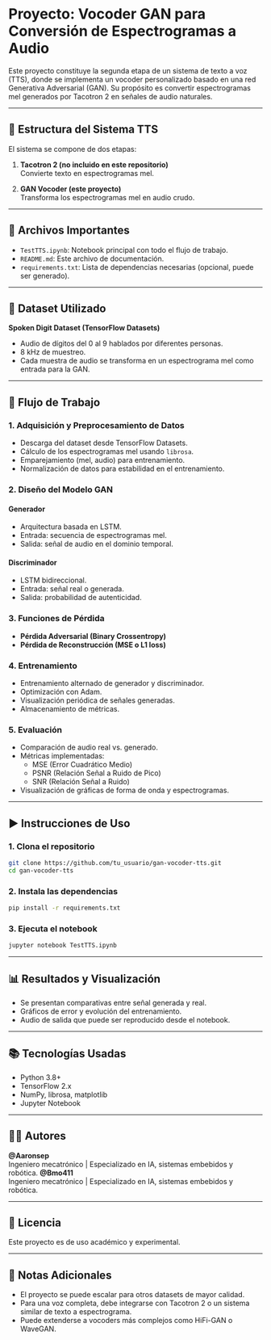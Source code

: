# Proyecto: Vocoder GAN para Conversión de Espectrogramas a Audio

Este proyecto constituye la segunda etapa de un sistema de texto a voz (TTS), donde se implementa un vocoder personalizado basado en una red Generativa Adversarial (GAN). Su propósito es convertir espectrogramas mel generados por Tacotron 2 en señales de audio naturales.

---

## 🔧 Estructura del Sistema TTS

El sistema se compone de dos etapas:

1. **Tacotron 2 (no incluido en este repositorio)**  
   Convierte texto en espectrogramas mel.

2. **GAN Vocoder (este proyecto)**  
   Transforma los espectrogramas mel en audio crudo.

---

## 📁 Archivos Importantes

- `TestTTS.ipynb`: Notebook principal con todo el flujo de trabajo.
- `README.md`: Este archivo de documentación.
- `requirements.txt`: Lista de dependencias necesarias (opcional, puede ser generado).

---

## 🧪 Dataset Utilizado

**Spoken Digit Dataset (TensorFlow Datasets)**  
- Audio de dígitos del 0 al 9 hablados por diferentes personas.
- 8 kHz de muestreo.
- Cada muestra de audio se transforma en un espectrograma mel como entrada para la GAN.

---

## 🔄 Flujo de Trabajo

### 1. Adquisición y Preprocesamiento de Datos

- Descarga del dataset desde TensorFlow Datasets.
- Cálculo de los espectrogramas mel usando `librosa`.
- Emparejamiento (mel, audio) para entrenamiento.
- Normalización de datos para estabilidad en el entrenamiento.

### 2. Diseño del Modelo GAN

#### Generador
- Arquitectura basada en LSTM.
- Entrada: secuencia de espectrogramas mel.
- Salida: señal de audio en el dominio temporal.

#### Discriminador
- LSTM bidireccional.
- Entrada: señal real o generada.
- Salida: probabilidad de autenticidad.

### 3. Funciones de Pérdida

- **Pérdida Adversarial (Binary Crossentropy)**
- **Pérdida de Reconstrucción (MSE o L1 loss)**

### 4. Entrenamiento

- Entrenamiento alternado de generador y discriminador.
- Optimización con Adam.
- Visualización periódica de señales generadas.
- Almacenamiento de métricas.

### 5. Evaluación

- Comparación de audio real vs. generado.
- Métricas implementadas:
  - MSE (Error Cuadrático Medio)
  - PSNR (Relación Señal a Ruido de Pico)
  - SNR (Relación Señal a Ruido)
- Visualización de gráficas de forma de onda y espectrogramas.

---

## ▶️ Instrucciones de Uso

### 1. Clona el repositorio

```bash
git clone https://github.com/tu_usuario/gan-vocoder-tts.git
cd gan-vocoder-tts
```

### 2. Instala las dependencias

```bash
pip install -r requirements.txt
```

### 3. Ejecuta el notebook

```bash
jupyter notebook TestTTS.ipynb
```

---

## 📊 Resultados y Visualización

- Se presentan comparativas entre señal generada y real.
- Gráficos de error y evolución del entrenamiento.
- Audio de salida que puede ser reproducido desde el notebook.

---

## 📚 Tecnologías Usadas

- Python 3.8+
- TensorFlow 2.x
- NumPy, librosa, matplotlib
- Jupyter Notebook

---

## 👨‍💻 Autores

**@Aaronsep**  
Ingeniero mecatrónico | Especializado en IA, sistemas embebidos y robótica.
**@Bmo411**  
Ingeniero mecatrónico | Especializado en IA, sistemas embebidos y robótica.

---

## 📄 Licencia

Este proyecto es de uso académico y experimental.

---

## 📝 Notas Adicionales

- El proyecto se puede escalar para otros datasets de mayor calidad.
- Para una voz completa, debe integrarse con Tacotron 2 o un sistema similar de texto a espectrograma.
- Puede extenderse a vocoders más complejos como HiFi-GAN o WaveGAN.

